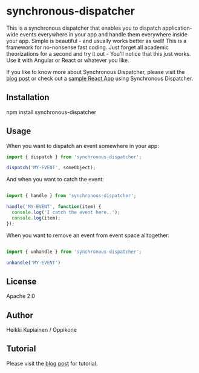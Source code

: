# synchronous-dispatcher

This is a synchronous dispatcher that enables you to dispatch application-wide events everywhere in your app and handle them
everywhere inside your app. Simple is beautiful - and usually works better as well! This is a framework for no-nonsense fast coding. Just forget
all academic theorizations for a second and try it out - You'll notice that this just works. Use it with Angular or React or whatever you like.

If you like to know more about Synchronous Dispatcher, please visit the [blog post](http://www.oppikone.fi/blog/introducing-synchronous-dispatcher.html) or check out a [sample React App](https://github.com/develprr/synchronous-dispatcher-demo) using Synchronous Dispatcher.

## Installation

npm install synchronous-dispatcher

## Usage

When you want to dispatch an event somewhere in your app:


```js
import { dispatch } from 'synchronous-dispatcher';

dispatch('MY-EVENT', someObject);

```

And when you want to catch the event:


```js

import { handle } from 'synchronous-dispatcher';

handle('MY-EVENT', function(item) {
  console.log('I catch the event here..');
  console.log(item);
});

```

When you want to remove an event from event space alltogether:

```js

import { unhandle } from 'synchronous-dispatcher';

unhandle('MY-EVENT')

```


## License

Apache 2.0

## Author

Heikki Kupiainen / Oppikone

## Tutorial

Please visit the [blog post](http://www.oppikone.fi/blog/introducing-synchronous-dispatcher.html) for tutorial.
